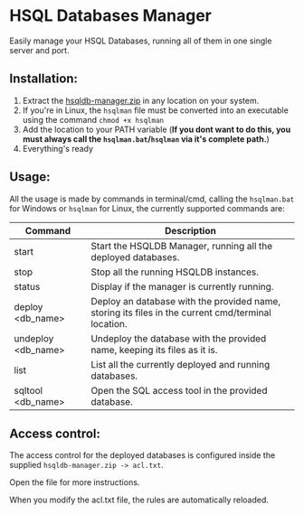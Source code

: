 # HSQL Databases Manager

Easily manage your HSQL Databases, running all of them in one single server and port.

## Installation:
1. Extract the [hsqldb-manager.zip](https://github.com/IvoFritsch/hsqldb-manager/raw/master/hsqldb-manager.zip) in any location on your system.
2. If you're in Linux, the `hsqlman` file must be converted into an executable using the command `chmod +x hsqlman`
3. Add the location to your PATH variable (**If you dont want to do this, you must always call the `hsqlman.bat`/`hsqlman` via it's complete path.**)
4. Everything's ready

## Usage:

All the usage is made by commands in terminal/cmd, calling the `hsqlman.bat` for Windows or `hsqlman` for Linux, the currently supported commands are:

| Command  | Description |
| --------------- | ----------- |
| start | Start the HSQLDB Manager, running all the deployed databases. |
| stop | Stop all the running HSQLDB instances. |
| status | Display if the manager is currently running. |
| deploy <db_name> | Deploy an database with the provided name, storing its files in the current cmd/terminal location. |
| undeploy <db_name> | Undeploy the database with the provided name, keeping its files as it is. |
| list | List all the currently deployed and running databases. |
| sqltool <db_name> | Open the SQL access tool in the provided database. |

## Access control:

The access control for the deployed databases is configured inside the supplied `hsqldb-manager.zip -> acl.txt`. 

Open the file for more instructions.

When you modify the acl.txt file, the rules are automatically reloaded.
